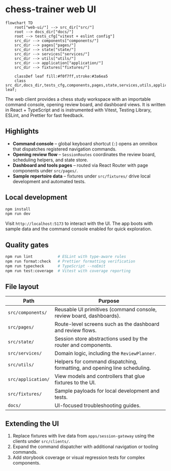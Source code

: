 # chess-trainer web UI

```mermaid
flowchart TD
    root["web-ui/"] --> src_dir["src/"]
    root --> docs_dir["docs/"]
    root --> tests_cfg["vitest + eslint config"]
    src_dir --> components["components/"]
    src_dir --> pages["pages/"]
    src_dir --> state["state/"]
    src_dir --> services["services/"]
    src_dir --> utils["utils/"]
    src_dir --> application["application/"]
    src_dir --> fixtures["fixtures/"]

    classDef leaf fill:#f0f7ff,stroke:#3a6ea5
    class src_dir,docs_dir,tests_cfg,components,pages,state,services,utils,application,fixtures leaf;
```

The web client provides a chess study workspace with an importable command console, opening review board, and dashboard views. It is written in React + TypeScript and is instrumented with Vitest, Testing Library, ESLint, and Prettier for fast feedback.

## Highlights

- **Command console** – global keyboard shortcut (`:`) opens an omnibox that dispatches registered navigation commands.
- **Opening review flow** – `SessionRoutes` coordinates the review board, scheduling helpers, and state store.
- **Dashboard and tools pages** – routed via React Router with page components under `src/pages/`.
- **Sample repertoire data** – fixtures under `src/fixtures/` drive local development and automated tests.

## Local development

```bash
npm install
npm run dev
```

Visit `http://localhost:5173` to interact with the UI. The app boots with sample data and the command console enabled for quick exploration.

## Quality gates

```bash
npm run lint           # ESLint with type-aware rules
npm run format:check   # Prettier formatting verification
npm run typecheck      # TypeScript --noEmit
npm run test:coverage  # Vitest with coverage reporting
```

## File layout

| Path               | Purpose                                                                   |
| ------------------ | ------------------------------------------------------------------------- |
| `src/components/`  | Reusable UI primitives (command console, review board, dashboards).       |
| `src/pages/`       | Route-level screens such as the dashboard and review flows.               |
| `src/state/`       | Session store abstractions used by the router and components.             |
| `src/services/`    | Domain logic, including the `ReviewPlanner`.                              |
| `src/utils/`       | Helpers for command dispatching, formatting, and opening line scheduling. |
| `src/application/` | View models and controllers that glue fixtures to the UI.                 |
| `src/fixtures/`    | Sample payloads for local development and tests.                          |
| `docs/`            | UI-focused troubleshooting guides.                                        |

## Extending the UI

1. Replace fixtures with live data from `apps/session-gateway` using the clients under `src/clients/`.
2. Expand the command dispatcher with additional navigation or tooling commands.
3. Add storybook coverage or visual regression tests for complex components.
